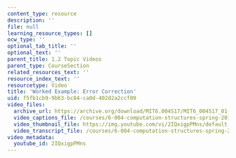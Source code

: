 ```yaml
---
content_type: resource
description: ''
file: null
learning_resource_types: []
ocw_type: ''
optional_tab_title: ''
optional_text: ''
parent_title: 1.2 Topic Videos
parent_type: CourseSection
related_resources_text: ''
resource_index_text: ''
resourcetype: Video
title: 'Worked Example: Error Correction'
uid: f5fb1cb9-9b63-bc84-ca0d-402d2a2ccf09
video_files:
  archive_url: https://archive.org/download/MIT6.004S17/MIT6_004S17_01-02-12-05_300k.mp4
  video_captions_file: /courses/6-004-computation-structures-spring-2017/e19e0e80e9965a17992053b89f206f3a_2IQxigpPMns.vtt
  video_thumbnail_file: https://img.youtube.com/vi/2IQxigpPMns/default.jpg
  video_transcript_file: /courses/6-004-computation-structures-spring-2017/9f73ae0d0d71fb4c2146806c438bb641_2IQxigpPMns.pdf
video_metadata:
  youtube_id: 2IQxigpPMns
---
```

